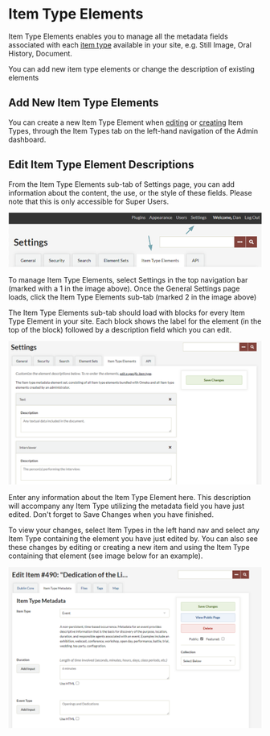 # Item Type Elements

Item Type Elements enables you to manage all the metadata fields associated with each [item type](../../Content/Item_Types.md) available in your site, e.g. Still Image, Oral History, Document.

You can add new item type elements or change the description of existing elements

Add New Item Type Elements
------------------------
You can create a new Item Type Element when [editing](../../Content/Item_Types.md#edit-an-existing-item-type) or [creating](../../Content/Item_Types.md#creating-a-new-item-type) Item Types, through the Item Types tab on the left-hand navigation of the Admin dashboard. 

Edit Item Type Element Descriptions
-----------------------------------
From the Item Type Elements sub-tab of Settings page, you can add information about the content, the use, or the style of these fields. Please note that this is only accessible for Super Users.

![Admin dashboard top navigation, with arrows pointing to Settings and Item Type Elements.](../../doc_files/elmSetNav.png)

To manage Item Type Elements, select Settings in the top navigation bar (marked with a 1 in the image above). Once the General Settings page loads, click the Item Type Elements sub-tab (marked 2 in the image above)

The Item Type Elements sub-tab should load with blocks for every Item Type Element in your site. Each block shows the label for the element (in the top of the block) followed by a description field which you can edit.

![Item Type Elements sub tab with Description field of Text element highlighted](../../doc_files/itemTypeElmEdit.png)

Enter any information about the Item Type Element here. This description will accompany any Item Type utilizing the metadata field you have just edited. Don't forget to Save Changes when you have finished.

To view your changes, select Item Types in the left hand nav and select any Item Type containing the element you have just edited by. You can also see these changes by editing or creating a new item and using the Item Type containing that element (see image below for an example).

![Example](../../doc_files/itemTypeElmShow.png)
